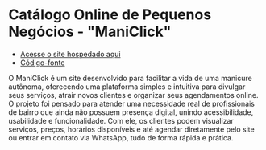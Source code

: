 # Catálogo Online de Pequenos Negócios - "ManiClick"

- [Acesse o site hospedado aqui](https://copn---maniclick.web.app/)
- [Código-fonte]([https://github.com/fjmeneguini/Catalogo-Online-de-Pequenos-Negocios-Maniclick](https://github.com/fjmeneguini/Catalogo-Online-de-Pequenos-Negocios-Maniclick/tree/main/dist))

O ManiClick é um site desenvolvido para facilitar a vida de uma manicure autônoma, oferecendo uma plataforma simples e intuitiva para divulgar seus serviços, atrair novos clientes e organizar seus agendamentos online. 
O projeto foi pensado para atender uma necessidade real de profissionais de bairro que ainda não possuem presença digital, unindo acessibilidade, usabilidade e funcionalidade. Com ele, os clientes podem visualizar serviços, preços, horários disponíveis e até agendar diretamente pelo site ou entrar em contato via WhatsApp, tudo de forma rápida e prática.
